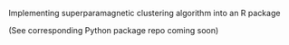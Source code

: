 Implementing superparamagnetic clustering algorithm into an R package

(See corresponding Python package repo coming soon)
